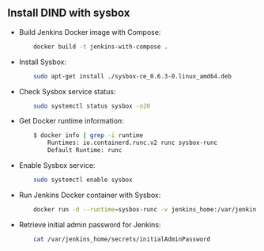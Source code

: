 ## Install DIND with sysbox
- Build Jenkins Docker image with Compose: 
    ```bash
        docker build -t jenkins-with-compose .    
    ```
- Install Sysbox: 
    ```bash
        sudo apt-get install ./sysbox-ce_0.6.3-0.linux_amd64.deb
    ```
- Check Sysbox service status: 
    ```bash
        sudo systemctl status sysbox -n20
    ```
- Get Docker runtime information: 
    ```bash
        $ docker info | grep -i runtime
            Runtimes: io.containerd.runc.v2 runc sysbox-runc
            Default Runtime: runc
    ```
- Enable Sysbox service: 
    ```bash
        sudo systemctl enable sysbox
    ```
- Run Jenkins Docker container with Sysbox: 
    ```bash
        docker run -d --runtime=sysbox-runc -v jenkins_home:/var/jenkins_home -p 8080:8080 -p 50000:50000 --restart=on-failure jenkins-with-compose
    ```
- Retrieve initial admin password for Jenkins: 
    ```bash
        cat /var/jenkins_home/secrets/initialAdminPassword
    ```
